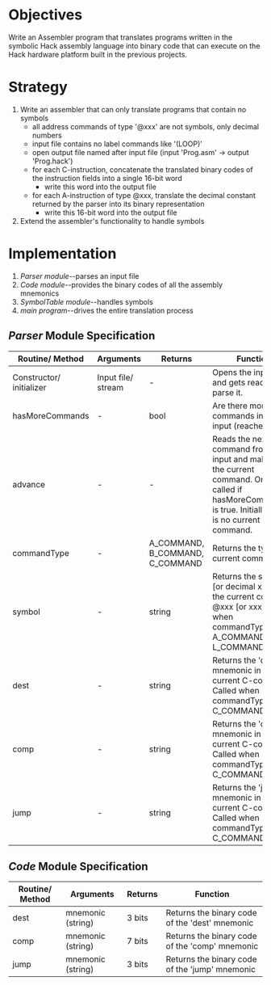# Objectives

Write an Assembler program that translates programs written in the symbolic Hack assembly language into binary code that can execute on the Hack hardware platform built in the previous projects.

# Strategy

1. Write an assembler that can only translate programs that contain no symbols
   - all address commands of type '@xxx' are not symbols, only decimal numbers
   - input file contains no label commands like '(LOOP)'
   - open output file named after input file (input 'Prog.asm' -> output 'Prog.hack')
   - for each C-instruction, concatenate the translated binary codes of the instruction fields into a single 16-bit word
     - write this word into the output file
   - for each A-instruction of type @xxx, translate the decimal constant returned by the parser into its binary representation
     - write this 16-bit word into the output file
2. Extend the assembler's functionality to handle symbols

# Implementation

1. _Parser module_--parses an input file
2. _Code module_--provides the binary codes of all the assembly mnemonics
3. _SymbolTable module_--handles symbols
4. _main program_--drives the entire translation process

## _Parser_ Module Specification

| Routine/ Method          | Arguments          | Returns                         | Function                                                                                                                                                 |
| ------------------------ | ------------------ | ------------------------------- | -------------------------------------------------------------------------------------------------------------------------------------------------------- |
| Constructor/ initializer | Input file/ stream | -                               | Opens the input file and gets ready to parse it.                                                                                                         |
| hasMoreCommands          | -                  | bool                            | Are there more commands in the input (reached EOF)?                                                                                                      |
| advance                  | -                  | -                               | Reads the next command from the input and makes it the current command. Only called if hasMoreCommands() is true. Initially there is no current command. |
| commandType              | -                  | A_COMMAND, B_COMMAND, C_COMMAND | Returns the type of current command                                                                                                                      |
| symbol                   | -                  | string                          | Returns the symbol [or decimal xxx] of the current command @xxx [or xxx]. Called when commandType() is A_COMMAND or L_COMMAND.                           |
| dest                     | -                  | string                          | Returns the 'dest' mnemonic in the current C-command. Called when commandType() is C_COMMAND.                                                            |
| comp                     | -                  | string                          | Returns the 'comp' mnemonic in the current C-command. Called when commandType() is C_COMMAND.                                                            |
| jump                     | -                  | string                          | Returns the 'jump' mnemonic in the current C-command. Called when commandType() is C_COMMAND.                                                            |

## _Code_ Module Specification

| Routine/ Method | Arguments         | Returns | Function                                       |
| --------------- | ----------------- | ------- | ---------------------------------------------- |
| dest            | mnemonic (string) | 3 bits  | Returns the binary code of the 'dest' mnemonic |
| comp            | mnemonic (string) | 7 bits  | Returns the binary code of the 'comp' mnemonic |
| jump            | mnemonic (string) | 3 bits  | Returns the binary code of the 'jump' mnemonic |
